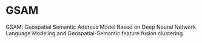 # GSAM
GSAM: Geospatial Semantic Address Model Based on Deep Neural Network Language Modeling and Geospatial-Semantic feature fusion clustering
